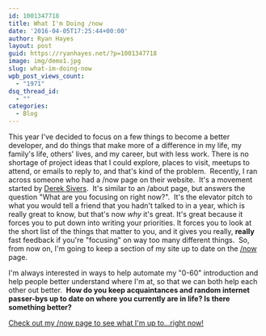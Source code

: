 ```yaml
---
id: 1001347718
title: What I'm Doing /now
date: '2016-04-05T17:25:44+00:00'
author: Ryan Hayes
layout: post
guid: https://ryanhayes.net/?p=1001347718
image: img/demo1.jpg
slug: what-im-doing-now
wpb_post_views_count:
  - "1971"
dsq_thread_id:
  - ""
categories:
  - Blog
---
```

This year I've decided to focus on a few things to become a better developer, and do things that make more of a difference in my life, my family's life, others' lives, and my career, but with less work. There is no shortage of project ideas that I could explore, places to visit, meetups to attend, or emails to reply to, and that's kind of the problem.  Recently, I ran across someone who had a /now page on their website.  It's a movement started by [Derek Sivers](https://sivers.org/).  It's similar to an /about page, but answers the question "What are you focusing on right now?".  It's the elevator pitch to what you would tell a friend that you hadn't talked to in a year, which is really great to know, but that's now _why_ it's great. It's great because it forces you to put down into writing your priorities. It forces you to look at the short list of the things that matter to you, and it gives you really, **really** fast feedback if you're "focusing" on way too many different things.  So, from now on, I'm going to keep a section of my site up to date on the [/now](https://ryanhayes.net/now/ "Now") page.

I'm always interested in ways to help automate my "0-60" introduction and help people better understand where I'm at, so that we can both help each other out better.  **How do you keep acquaintances and random internet passer-bys up to date on where you currently are in life? Is there something better?**

[Check out my /now page to see what I'm up to&#8230;right now!](/now/ "Now")
